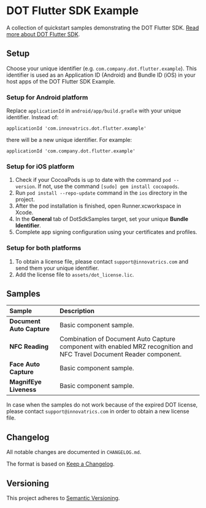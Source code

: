# DOT Flutter SDK Example

A collection of quickstart samples demonstrating the DOT Flutter SDK. [Read more about DOT Flutter SDK](https://developers.innovatrics.com/digital-onboarding/).

## Setup

Choose your unique identifier (e.g. `com.company.dot.flutter.example`). This identifier is used as an Application ID (Android) and Bundle ID (iOS) in your host apps of the DOT Flutter SDK Example.

### Setup for Android platform

Replace `applicationId` in `android/app/build.gradle` with your unique identifier. Instead of:

```
applicationId 'com.innovatrics.dot.flutter.example'
```

there will be a new unique identifier. For example:

```
applicationId 'com.company.dot.flutter.example'
```

### Setup for iOS platform

1. Check if your CocoaPods is up to date with the command `pod --version`. If not, use the command `[sudo] gem install cocoapods`.
1. Run `pod install --repo-update` command in the `ios` directory in the project.
1. After the pod installation is finished, open Runner.xcworkspace in Xcode.
1. In the **General** tab of DotSdkSamples target, set your unique **Bundle Identifier**.
1. Complete app signing configuration using your certificates and profiles.

### Setup for both platforms

1. To obtain a license file, please contact `support@innovatrics.com` and send them your unique identifier.
1. Add the license file to `assets/dot_license.lic`.

## Samples

| Sample                    | Description                                                                                                           |
|:--------------------------|:----------------------------------------------------------------------------------------------------------------------|
| **Document Auto Capture** | Basic component sample.                                                                                               |
| **NFC Reading**           | Combination of Document Auto Capture component with enabled MRZ recognition and NFC Travel Document Reader component. |
| **Face Auto Capture**     | Basic component sample.                                                                                               |
| **MagnifEye Liveness**    | Basic component sample.                                                                                               |

In case when the samples do not work because of the expired DOT license, please contact `support@innovatrics.com` in order to obtain a new license file.

## Changelog

All notable changes are documented in `CHANGELOG.md`.

The format is based on [Keep a Changelog](https://keepachangelog.com/en/1.1.0/).

## Versioning

This project adheres to [Semantic Versioning](https://semver.org/spec/v2.0.0.html).
